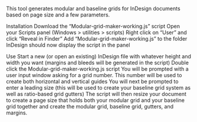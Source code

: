 This tool generates modular and baseline grids for InDesign documents based on page size and a few parameters.

Installation
Download the “Modular-grid-maker-working.js” script
Open your Scripts panel (Windows > utilities > scripts)
Right click on “User” and click “Reveal in Finder”
Add “Modular-grid-maker-working.js” to the folder
InDesign should now display the script in the panel

Use
Start a new (or open an existing) InDesign file with whatever height and width you want (margins and bleeds will be generated in the script)
Double click the Modular-grid-maker-working.js script
You will be prompted with a user input window asking for a grid number. This number will be used to create both horizontal and vertical guides
You will next be prompted to enter a leading size (this will be used to create your baseline grid system as well as ratio-based grid gutters)
The script will then resize your document to create a page size that holds both your modular grid and your baseline grid together and create the modular grid, baseline grid, gutters, and margins.

